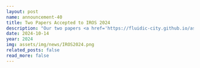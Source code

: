 ```yaml
---
layout: post
name: announcement-40
title: Two Papers Accepted to IROS 2024
description: "Our two papers <a href='https://fluidic-city.github.io/assets/pdf/Poudel2024EnduRL.pdf'> EnduRL: Enhancing Safety, Stability, and Efficiency of Mixed Traffic Under Real-World Perturbations Via Reinforcement Learning </a> and <a href='https://fluidic-city.github.io/assets/pdf/Villarreal2022AutoJoin.pdf'> AutoJoin: Efficient Adversarial Training for Robust Maneuvering via Denoising Autoencoder and Joint Learning </a> have been accepted to IEEE/RSJ International Conference on Intelligent Robots and Systems (IROS)​, 2024. Congratulations to all the authors!"
date: 2024-10-14
year: 2024
img: assets/img/news/IROS2024.png
related_posts: false
read_more: false
---
```

